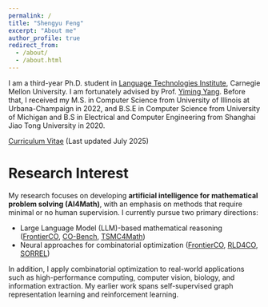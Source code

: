 ```yaml
---
permalink: /
title: "Shengyu Feng"
excerpt: "About me"
author_profile: true
redirect_from: 
  - /about/
  - /about.html
---
```


I am a third-year Ph.D. student in [Language Technologies Institute](lti.cs.cmu.edu), Carnegie Mellon University. I am fortunately advised by Prof. [Yiming Yang](https://www.cs.cmu.edu/~./yiming/). Before that, I received my M.S. in Computer Science from University of Illinois at Urbana-Champaign in 2022, and B.S.E in Computer Science from University of Michigan and B.S in Electrical and Computer Engineering from Shanghai Jiao Tong University in 2020.

[Curriculum Vitae](../files/Shengyu_Feng_CV.pdf) (Last updated July 2025)

Research Interest
======

My research focuses on developing **artificial intelligence for mathematical problem solving (AI4Math)**, with an emphasis on methods that require minimal or no human supervision. I currently pursue two primary directions: 

 * Large Language Model (LLM)-based mathematical reasoning ([FrontierCO](https://arxiv.org/abs/2505.16952), [CO-Bench](https://arxiv.org/abs/2504.04310), [TSMC4Math](https://openreview.net/forum?id=Ze4aPP0tIn))
 * Neural approaches for combinatorial optimization ([FrontierCO](https://arxiv.org/abs/2505.16952), [RLD4CO](https://openreview.net/forum?id=bbJ0QCujU4), [SORREL](https://ojs.aaai.org/index.php/AAAI/article/view/33219))

In addition, I apply combinatorial optimization to real-world applications such as high-performance computing, computer vision, biology, and information extraction. My earlier work spans self-supervised graph representation learning and reinforcement learning.
